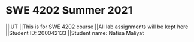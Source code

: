 # SWE 4202 Summer 2021
 
||IUT 
||This is for SWE 4202 course
||All lab assignments will be kept here
||Student ID: 200042133
||Student name: Nafisa Maliyat
